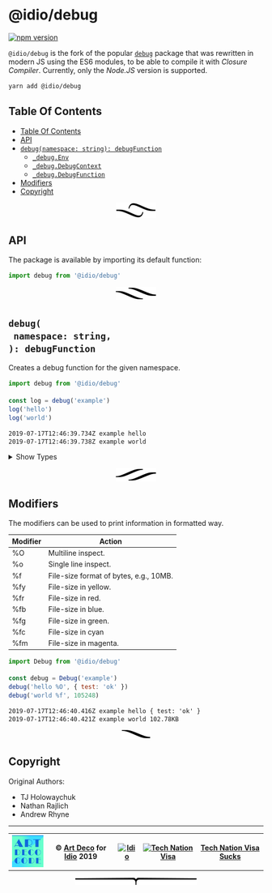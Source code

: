 # @idio/debug

[![npm version](https://badge.fury.io/js/%40idio%2Fdebug.svg)](https://npmjs.org/package/@idio/debug)

`@idio/debug` is the fork of the popular [`debug`](https://github.com/visionmedia/debug/) package that was rewritten in modern JS using the ES6 modules, to be able to compile it with _Closure Compiler_. Currently, only the _Node.JS_ version is supported.

```sh
yarn add @idio/debug
```

## Table Of Contents

- [Table Of Contents](#table-of-contents)
- [API](#api)
- [`debug(namespace: string): debugFunction`](#debugnamespace-string-debugfunction)
  * [`_debug.Env`](#type-_debugenv)
  * [`_debug.DebugContext`](#type-_debugdebugcontext)
  * [`_debug.DebugFunction`](#type-_debugdebugfunction)
- [Modifiers](#modifiers)
- [Copyright](#copyright)

<p align="center"><a href="#table-of-contents"><img src="/.documentary/section-breaks/0.svg?sanitize=true"></a></p>

## API

The package is available by importing its default function:

```js
import debug from '@idio/debug'
```

<p align="center"><a href="#table-of-contents"><img src="/.documentary/section-breaks/1.svg?sanitize=true"></a></p>

## `debug(`<br/>&nbsp;&nbsp;`namespace: string,`<br/>`): debugFunction`

Creates a debug function for the given namespace.

```js
import debug from '@idio/debug'

const log = debug('example')
log('hello')
log('world')
```
```
2019-07-17T12:46:39.734Z example hello
2019-07-17T12:46:39.738Z example world
```

<details>
<summary>Show Types</summary>

__<a name="type-_debugenv">`_debug.Env`</a>__: An environment.

|       Name       |                                                              Type                                                               |                                                                     Description                                                                      |
| ---------------- | ------------------------------------------------------------------------------------------------------------------------------- | ---------------------------------------------------------------------------------------------------------------------------------------------------- |
| __init*__        | <em>function(<a href="#type-_debugdebugfunction" title="The setup debug function.">_debug.DebugFunction</a>)</em>               | Env-specific initialization logic for `debug` instances.                                                                                             |
| __log*__         | <em>function(...*)</em>                                                                                                         | The logging function.                                                                                                                                |
| __formatArgs*__  | <em>function(this: <a href="#type-_debugdebugfunction" title="The setup debug function.">_debug.DebugFunction</a>, !Array)</em> | Apply env-specific formatting (colors, etc.).                                                                                                        |
| __save*__        | <em>!Function</em>                                                                                                              | Save `namespaces`.                                                                                                                                   |
| __load*__        | <em>!Function</em>                                                                                                              | Load `namespaces`.                                                                                                                                   |
| __formatters*__  | <em>Object&lt;string, function(!Object): string&gt;</em>                                                                        | Map of special "%n" handling functions, for the debug "format" argument. Valid key names are a single, lower or upper-case letter, i.e. "n" and "N". |
| __useColors*__   | <em>!Function</em>                                                                                                              | Is stdout a TTY? Colored output is enabled when `true`.                                                                                              |
| __colors*__      | <em>!Array&lt;number&gt;</em>                                                                                                   | The array of supported colors.                                                                                                                       |
| __inspectOpts*__ | <em>!Object&lt;string, *&gt;</em>                                                                                               | The options from the env variables, e.g., `DEBUG_COLORS=no DEBUG_DEPTH=10 DEBUG_SHOW_HIDDEN=enabled node script.js`.                                 |

__<a name="type-_debugdebugcontext">`_debug.DebugContext`</a>__

|      Name      |                                                                                                                  Type                                                                                                                   |                                  Description                                   |
| -------------- | --------------------------------------------------------------------------------------------------------------------------------------------------------------------------------------------------------------------------------------- | ------------------------------------------------------------------------------ |
| __namespace*__ | <em>string</em>                                                                                                                                                                                                                         | The namespace for which the debug function was setup.                          |
| __enabled*__   | <em>boolean</em>                                                                                                                                                                                                                        | Whether the debug function is enabled.                                         |
| __useColors*__ | <em>boolean</em>                                                                                                                                                                                                                        | If the environment uses colors.                                                |
| __diff*__      | <em>number</em>                                                                                                                                                                                                                         | The diff between the prev time and current time.                               |
| __prev*__      | <em>number</em>                                                                                                                                                                                                                         | The previous time.                                                             |
| __curr*__      | <em>number</em>                                                                                                                                                                                                                         | The current time.                                                              |
| log            | <em>function(...*)</em>                                                                                                                                                                                                                 | The manually set logging function that overrides the environment log function. |
| __color*__     | <em>(number \| string)</em>                                                                                                                                                                                                             | The color for the namespace.                                                   |
| __destroy*__   | <em>function(this: <a href="#type-_debugdebugfunction" title="The setup debug function.">_debug.DebugFunction</a>): boolean</em>                                                                                                        | Removes the debug function from the namespace.                                 |
| __extend*__    | <em>function(this: <a href="#type-_debugdebugfunction" title="The setup debug function.">_debug.DebugFunction</a>, string, string): <a href="#type-_debugdebugfunction" title="The setup debug function.">_debug.DebugFunction</a></em> | Using the debug function, creates a new one.                                   |

`function(this:_debug.DebugContext, ...*)` __<a name="type-_debugdebugfunction">`_debug.DebugFunction`</a>__: The setup debug function.
</details>

<p align="center"><a href="#table-of-contents"><img src="/.documentary/section-breaks/2.svg?sanitize=true"></a></p>

## Modifiers

The modifiers can be used to print information in formatted way.

| Modifier |                 Action                 |
| -------- | -------------------------------------- |
| %O       | Multiline inspect.                     |
| %o       | Single line inspect.                   |
| %f       | File-size format of bytes, e.g., 10MB. |
| %fy      | File-size in yellow.                   |
| %fr      | File-size in red.                      |
| %fb      | File-size in blue.                     |
| %fg      | File-size in green.                    |
| %fc      | File-size in cyan                      |
| %fm      | File-size in magenta.                  |

```js
import Debug from '@idio/debug'

const debug = Debug('example')
debug('hello %O', { test: 'ok' })
debug('world %f', 105248)
```
```
2019-07-17T12:46:40.416Z example hello { test: 'ok' }
2019-07-17T12:46:40.421Z example world 102.78KB
```

<p align="center"><a href="#table-of-contents"><img src="/.documentary/section-breaks/3.svg?sanitize=true"></a></p>

## Copyright

Original Authors:

- TJ Holowaychuk
- Nathan Rajlich
- Andrew Rhyne

---

<table>
  <tr>
    <th>
      <a href="https://artd.eco">
        <img src="https://raw.githubusercontent.com/wrote/wrote/master/images/artdeco.png" alt="Art Deco">
      </a>
    </th>
    <th>© <a href="https://artd.eco">Art Deco</a> for <a href="https://idio.cc">Idio</a> 2019</th>
    <th>
      <a href="https://idio.cc">
        <img src="https://avatars3.githubusercontent.com/u/40834161?s=100" width="100" alt="Idio">
      </a>
    </th>
    <th>
      <a href="https://www.technation.sucks" title="Tech Nation Visa">
        <img src="https://raw.githubusercontent.com/artdecoweb/www.technation.sucks/master/anim.gif"
          alt="Tech Nation Visa">
      </a>
    </th>
    <th><a href="https://www.technation.sucks">Tech Nation Visa Sucks</a></th>
  </tr>
</table>

<p align="center"><a href="#table-of-contents"><img src="/.documentary/section-breaks/-1.svg?sanitize=true"></a></p>
